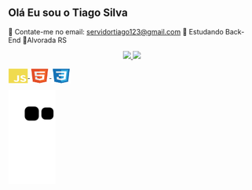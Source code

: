 ## Olá Eu sou o Tiago Silva

📧  Contate-me no email: servidortiago123@gmail.com
📕 Estudando Back-End
🏡Alvorada RS

<div align="center">
  <a href="https://github.com/TiagoSilva60">
  <img height="180em" src="https://github-readme-stats.vercel.app/api?username=TiagoSilva60&show_icons=true&theme=dark&include_all_commits=true&count_private=true"/>
  <img height="180em" src="https://github-readme-stats.vercel.app/api/top-langs/?username=TiagoSilva60&layout=compact&langs_count=7&theme=dark"/>
</div>

<div style="display: inline_block"><br>
  <img align="center" alt="Rafa-Js" height="30" width="40" src="https://raw.githubusercontent.com/devicons/devicon/master/icons/javascript/javascript-plain.svg">
  
 
  <img align="center" alt="Rafa-HTML" height="30" width="40" src="https://raw.githubusercontent.com/devicons/devicon/master/icons/html5/html5-original.svg">
  <img align="center" alt="Rafa-CSS" height="30" width="40" src="https://raw.githubusercontent.com/devicons/devicon/master/icons/css3/css3-original.svg">
  
 
  ![Snake animation](https://github.com/rafaballerini/rafaballerini/blob/output/github-contribution-grid-snake.svg)
 
  
</div>
  










